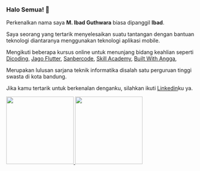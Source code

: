 ### Halo Semua! 👋

Perkenalkan nama saya **M. Ibad Guthwara** biasa dipanggil **Ibad**.

Saya seorang yang tertarik menyelesaikan suatu tantangan dengan bantuan teknologi diantaranya menggunakan teknologi aplikasi mobile.

Mengikuti beberapa kursus online untuk menunjang bidang keahlian seperti [Dicoding](https://www.dicoding.com), [Jago Flutter](https:jagoflutter.com), [Sanbercode](https://sanbercode.com), [Skill Academy](https://www.skillacademy.com), [Built With Angga](https://www.builtwithangga.com),

Merupakan lulusan sarjana teknik informatika disalah satu perguruan tinggi swasta di kota bandung.

Jika kamu tertarik untuk berkenalan denganku, silahkan ikuti [Linkedin](https://www.linkedin.com/in/m-ibad-guthwara-a888ab1b1/)ku ya.

<p align="left">
<a href="https://github.com/mibadguthwara">
  <img height="180em" src="https://github-readme-stats-eight-theta.vercel.app/api?username=mibadguthwara&show_icons=true&theme=algolia&include_all_commits=true&count_private=true"/>
  <img height="180em" src="https://github-readme-stats-eight-theta.vercel.app/api/top-langs/?username=mibadguthwara&layout=compact&langs_count=8&theme=algolia"/>
</a>
</p>

<!--
**mibadguthwara/mibadguthwara** is a ✨ _special_ ✨ repository because its `README.md` (this file) appears on your GitHub profile.

Here are some ideas to get you started:

- 🔭 I’m currently working on ...
- 🌱 I’m currently learning ...
- 👯 I’m looking to collaborate on ...
- 🤔 I’m looking for help with ...
- 💬 Ask me about ...
- 📫 How to reach me: ...
- 😄 Pronouns: ...
- ⚡ Fun fact: ...
-->
